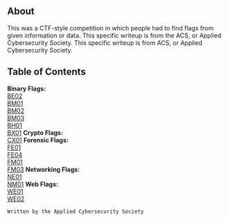 ## About
This was a CTF-style competition in which people had to find flags from given information or data.
This specific writeup is from the ACS, or Applied Cybersecurity Society.
This specific writeup is from ACS, or Applied Cybersecurity Society.

## Table of Contents
**Binary Flags:**\
[BE02](./Binary/BE02.md)\
[BM01](./Binary/BM01.md)\
[BM02](./Binary/BM02.md)\
[BM03](./Binary/BM03.md)\
[BH01](./Binary/BH01.md)\
[BX01](./Binary/BX01.md)
**Crypto Flags:**\
[CX01](./Crypto/CX01.md)
**Forensic Flags:**\
[FE01](./Forensics/FE01.md)\
[FE04](./Forensics/FE04.md)\
[FM01](./Forensics/FM01.md)\
[FM03](./Forensics/FM03.md)
**Networking Flags:**\
[NE01](./Networking/NE01.md)\
[NM01](./Networking/NM01.md)
**Web Flags:**\
[WE01](./Web/WE01.md)\
[WE02](./Web/WE02.md)
```
Written by the Applied Cybersecurity Society
```
